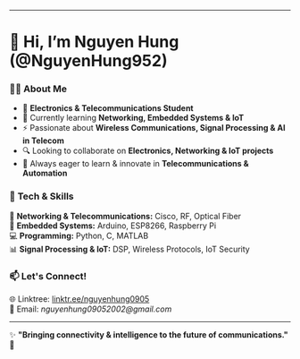 
---

# 👋 Hi, I’m **Nguyen Hung** (@NguyenHung952)  

### 👨‍🔧 About Me  
- 📡 **Electronics & Telecommunications Student**  
- 🌱 Currently learning **Networking, Embedded Systems & IoT**  
- ⚡ Passionate about **Wireless Communications, Signal Processing & AI in Telecom**  
- 🔍 Looking to collaborate on **Electronics, Networking & IoT projects**  
- 🎯 Always eager to learn & innovate in **Telecommunications & Automation**  

### 🔧 **Tech & Skills**  
📡 **Networking & Telecommunications:** Cisco, RF, Optical Fiber  
🔌 **Embedded Systems:** Arduino, ESP8266, Raspberry Pi  
💻 **Programming:** Python, C, MATLAB  
📊 **Signal Processing & IoT:** DSP, Wireless Protocols, IoT Security  

### 📫 **Let's Connect!**  
🌐 Linktree: [linktr.ee/nguyenhung0905](https://linktr.ee/nguyenhung0905)  
📩 Email: _nguyenhung09052002@gmail.com_  

---

✨ **"Bringing connectivity & intelligence to the future of communications."** 🚀  

